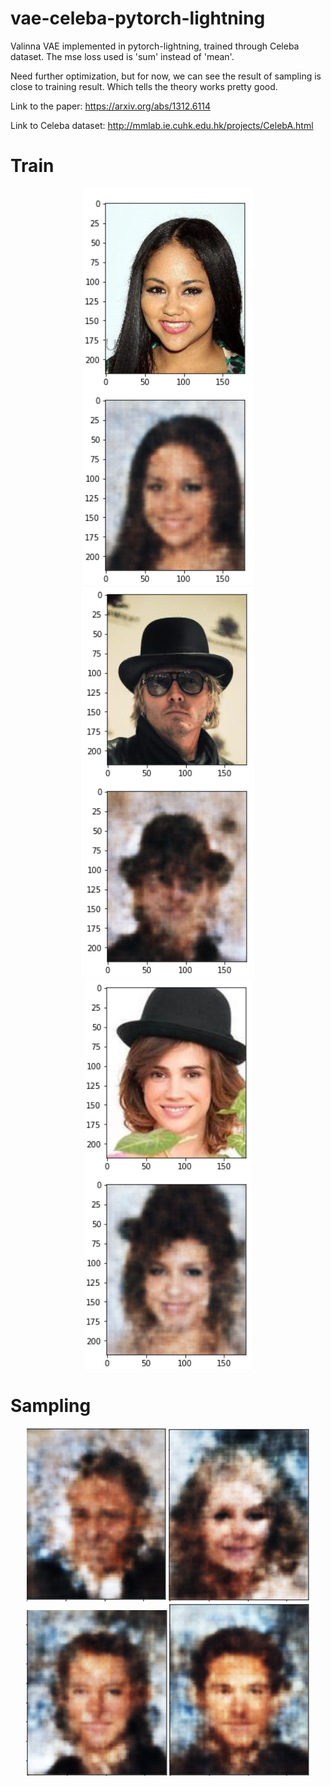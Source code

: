 # vae-celeba-pytorch-lightning
Valinna VAE implemented in pytorch-lightning, trained through Celeba dataset. The mse loss used is 'sum' instead of 'mean'. 


Need further optimization, but for now, we can see the result of sampling is close to training result. Which tells the theory works pretty good.


Link to the paper: https://arxiv.org/abs/1312.6114


Link to Celeba dataset: http://mmlab.ie.cuhk.edu.hk/projects/CelebA.html

# Train

<div align=center>
<img src="https://raw.githubusercontent.com/tonystevenj/vae-celeba-pytorch-lightning/main/t1.png"/>
<img src="https://raw.githubusercontent.com/tonystevenj/vae-celeba-pytorch-lightning/main/t2.png"/>
<img src="https://raw.githubusercontent.com/tonystevenj/vae-celeba-pytorch-lightning/main/t3.png"/>
</div>


# Sampling


<div align=center>
<img src="https://raw.githubusercontent.com/tonystevenj/vae-celeba-pytorch-lightning/main/s1.png"/>
<img src="https://raw.githubusercontent.com/tonystevenj/vae-celeba-pytorch-lightning/main/s2.png"/>
<img src="https://raw.githubusercontent.com/tonystevenj/vae-celeba-pytorch-lightning/main/s3.png"/>
<img src="https://raw.githubusercontent.com/tonystevenj/vae-celeba-pytorch-lightning/main/s4.png"/>
</div>


